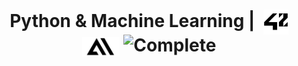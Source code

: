 <!--HEADER-->
<h1 align="center"> Python & Machine Learning | 
 <picture>
  <source media="(prefers-color-scheme: dark)" srcset="https://raw.githubusercontent.com/josephcheel/42-Cursus/main/resources/42_Logo_White.svg">
  <img alt="42" width=40 align="center" src="https://raw.githubusercontent.com/josephcheel/42-Cursus/main/resources/42_Logo.svg">
 </picture>
 <picture>
  <source media="(prefers-color-scheme: dark)" srcset="https://raw.githubusercontent.com/josephcheel/42-Python-Machine-Learning/master/readme_resources/AI_White.svg">
  <img align="center" alt="AI" width=60 src="https://raw.githubusercontent.com/josephcheel/42-Python-Machine-Learning/master/readme_resources/AI.svg">
 </picture> 
  <img alt="Complete" src="https://raw.githubusercontent.com/Mqxx/GitHub-Markdown/main/blockquotes/badge/dark-theme/complete.svg">
</h1>
<!--FINISH HEADER-->
